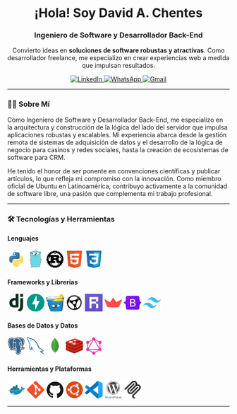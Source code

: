 <div align="center">

  <h1 style="border-bottom: none;">
    <b>¡Hola! Soy David A. Chentes</b>
  </h1>

  <h3>
    <b>Ingeniero de Software y Desarrollador Back-End</b>
  </h3>
</div>

<p align="center">
  Convierto ideas en <b>soluciones de software robustas y atractivas</b>. Como desarrollador freelance, me especializo en crear experiencias web a medida que impulsan resultados.
</p>

<div align="center">
  <a href="http://linkedin.com/in/david-alejandro-chentes-ramos" target="_blank" rel="noopener noreferrer">
    <img src="https://img.shields.io/badge/LinkedIn-0077B5?style=for-the-badge&logo=linkedin&logoColor=white" alt="LinkedIn">
  </a>
  <a href="httpswa.me/5354214040" target="_blank" rel="noopener noreferrer">
    <img src="https://img.shields.io/badge/WhatsApp-25D366?style=for-the-badge&logo=whatsapp&logoColor=white" alt="WhatsApp">
  </a>
  <a href="mailto:davidalejandrochentes@gmail.com">
    <img src="https://img.shields.io/badge/Gmail-D14836?style=for-the-badge&logo=gmail&logoColor=white" alt="Gmail">
  </a>
</div>

---

### 👨‍💻 Sobre Mí

Como Ingeniero de Software y Desarrollador Back-End, me especializo en la arquitectura y construcción de la lógica del lado del servidor que impulsa aplicaciones robustas y escalables. Mi experiencia abarca desde la gestión remota de sistemas de adquisición de datos y el desarrollo de la lógica de negocio para casinos y redes sociales, hasta la creación de ecosistemas de software para CRM. 

He tenido el honor de ser ponente en convenciones científicas y publicar artículos, lo que refleja mi compromiso con la innovación. Como miembro oficial de Ubuntu en Latinoamérica, contribuyo activamente a la comunidad de software libre, una pasión que complementa mi trabajo profesional. 

---

### 🛠️ Tecnologías y Herramientas

<div>
  <h4><b>Lenguajes</b></h4>
  <p>
    <img src="svg/python-original.svg" alt="Python" width="40" height="40"/>
    <img src="svg/Go.svg" alt="Go" width="40" height="40"/>
    <img src="svg/rust-original.svg" alt="Rust" width="40" height="40"/>
    <img src="svg/html5-original.svg" alt="HTML5" width="40" height="40"/>
    <img src="svg/css3-original.svg" alt="CSS3" width="40" height="40"/>
  </p>
  <h4><b>Frameworks y Librerías</b></h4>
  <p>
    <img src="svg/django-plain.svg" alt="Django" width="40" height="40"/>
    <img src="svg/fastapi-original.svg" alt="FastAPI" width="40" height="40"/>
    <img src="svg/gin.png" alt="Gin" width="40" height="40"/>
    <img src="svg/actix.png" alt="Actix" width="40" height="40"/>
    <img src="svg/reflex.png" alt="Reflex" width="40" height="40"/>
    <img src="svg/streamlit-plain.svg" alt="Streamlit" width="40" height="40"/>
    <img src="svg/bootstrap-original.svg" alt="Bootstrap" width="40" height="40"/>
    <img src="svg/tailwindcss-original.svg" alt="Tailwind CSS" width="40" height="40"/>
  </p>
  <h4><b>Bases de Datos y Datos</b></h4>
  <p>
    <img src="svg/postgresql-original.svg" alt="PostgreSQL" width="40" height="40"/>
    <img src="svg/mysql-original.svg" alt="MySQL" width="40" height="40"/>
    <img src="svg/mongodb-original.svg" alt="MongoDB" width="40" height="40"/>
    <img src="svg/Redis.svg" alt="Redis" width="40" height="40"/>
    <img src="svg/GraphQL.svg" alt="GraphQL" width="40" height="40"/>
  </p>
  <h4><b>Herramientas y Plataformas</b></h4>
  <p>
    <img src="svg/docker-original.svg" alt="Docker" width="40" height="40"/>
    <img src="svg/git-original.svg" alt="Git" width="40" height="40"/>
    <img src="svg/github-original.svg" alt="GitHub" width="40" height="40"/>
    <img src="svg/Ubuntu.svg" alt="Ubuntu" width="40" height="40"/>
    <img src="svg/vscode-original.svg" alt="VS Code" width="40" height="40"/>
    <img src="svg/wordpress-original.svg" alt="WordPress" width="40" height="40"/>
    <img src="svg/mcp.svg" alt="MCP" width="40" height="40"/>
  </p>
</div>

---
